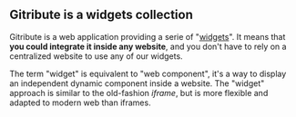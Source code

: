 
## Gitribute is a widgets collection

Gitribute is a web application providing a serie of "[widgets](https://en.wikipedia.org/wiki/Web_widget)". It means that **you could integrate it inside any website**, and you don't have to rely on a centralized website to use any of our widgets.

The term "widget" is equivalent to "web component", it's a way to display an independent dynamic component inside a website. The "widget" approach is similar to the old-fashion _iframe_, but is more flexible and adapted to modern web than iframes.

